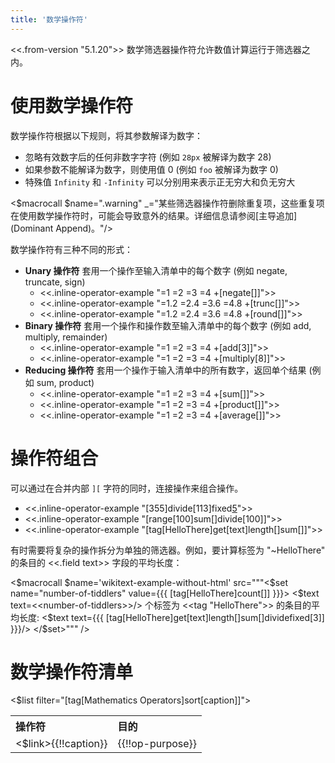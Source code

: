 ```yaml
---
title: '数学操作符'
---
```


<<.from-version "5.1.20">> 数学筛选器操作符允许数值计算运行于筛选器之内。

# 使用数学操作符

数学操作符根据以下规则，将其参数解译为数字：

* 忽略有效数字后的任何非数字字符 (例如 `28px` 被解译为数字 28)
* 如果参数不能解译为数字，则使用值 0 (例如 `foo` 被解译为数字 0)
* 特殊值 `Infinity` 和 `-Infinity` 可以分别用来表示正无穷大和负无穷大

<$macrocall $name=".warning" _="某些筛选器操作符删除重复项，这些重复项在使用数学操作符时，可能会导致意外的结果。详细信息请参阅[主导追加](Dominant Append)。"/>

数学操作符有三种不同的形式：

* **Unary 操作符** 套用一个操作至输入清单中的每个数字 (例如 negate, truncate, sign)
    * <<.inline-operator-example "=1 =2 =3 =4 +[negate[]]">>
    * <<.inline-operator-example "=1.2 =2.4 =3.6 =4.8 +[trunc[]]">>
    * <<.inline-operator-example "=1.2 =2.4 =3.6 =4.8 +[round[]]">>
* **Binary 操作符** 套用一个操作和操作数至输入清单中的每个数字 (例如 add, multiply, remainder) 
    * <<.inline-operator-example "=1 =2 =3 =4 +[add[3]]">>
    * <<.inline-operator-example "=1 =2 =3 =4 +[multiply[8]]">>
* **Reducing 操作符** 套用一个操作于输入清单中的所有数字，返回单个结果 (例如 sum, product)
    * <<.inline-operator-example "=1 =2 =3 =4 +[sum[]]">>
    * <<.inline-operator-example "=1 =2 =3 =4 +[product[]]">>
    * <<.inline-operator-example "=1 =2 =3 =4 +[average[]]">>

# 操作符组合

可以通过在合并内部 `][` 字符的同时，连接操作来组合操作。

* <<.inline-operator-example "[355]divide[113]fixed[5](#355%5Ddivide%5B113%5Dfixed%5B5)">>
* <<.inline-operator-example "[range[100]sum[]divide[100]]">>
* <<.inline-operator-example "[tag[HelloThere]get[text]length[]sum[]]">>

有时需要将复杂的操作拆分为单独的筛选器。例如，要计算标签为 "~HelloThere" 的条目的 <<.field text>> 字段的平均长度：

<$macrocall $name='wikitext-example-without-html'
src="""<$set name="number-of-tiddlers" value={{{ [tag[HelloThere]count[]] }}}>
 <$text text=<<number-of-tiddlers>>/> 个标签为 <<tag "HelloThere">> 的条目的平均长度: <$text text={{{ [tag[HelloThere]get[text]length[]sum[]divide<number-of-tiddlers>fixed[3]] }}}/>
</$set>""" />

# 数学操作符清单

<table>
<tr>
<th align="left">操作符</th>
<th align="left">目的</th>
</tr>
<$list filter="[tag[Mathematics Operators]sort[caption]]">
<tr>
<td><$link>{{!!caption}}</$link></td>
<td>{{!!op-purpose}}</td>
</tr>
</$list>
</table>
